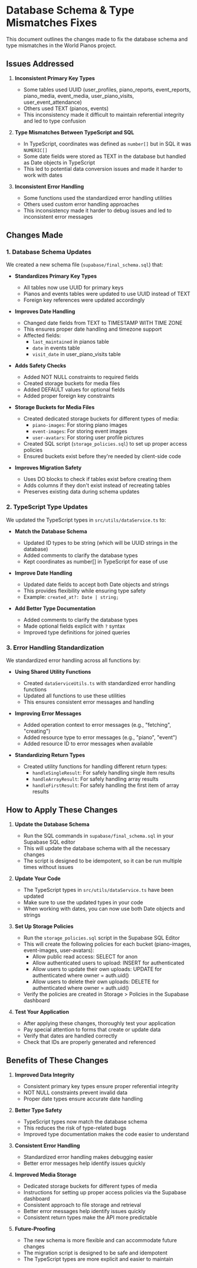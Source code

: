 # Database Schema & Type Mismatches Fixes

This document outlines the changes made to fix the database schema and type mismatches in the World Pianos project.

## Issues Addressed

1. **Inconsistent Primary Key Types**
   - Some tables used UUID (user_profiles, piano_reports, event_reports, piano_media, event_media, user_piano_visits, user_event_attendance)
   - Others used TEXT (pianos, events)
   - This inconsistency made it difficult to maintain referential integrity and led to type confusion

2. **Type Mismatches Between TypeScript and SQL**
   - In TypeScript, coordinates was defined as `number[]` but in SQL it was `NUMERIC[]`
   - Some date fields were stored as TEXT in the database but handled as Date objects in TypeScript
   - This led to potential data conversion issues and made it harder to work with dates

3. **Inconsistent Error Handling**
   - Some functions used the standardized error handling utilities
   - Others used custom error handling approaches
   - This inconsistency made it harder to debug issues and led to inconsistent error messages

## Changes Made

### 1. Database Schema Updates

We created a new schema file (`supabase/final_schema.sql`) that:

- **Standardizes Primary Key Types**
  - All tables now use UUID for primary keys
  - Pianos and events tables were updated to use UUID instead of TEXT
  - Foreign key references were updated accordingly

- **Improves Date Handling**
  - Changed date fields from TEXT to TIMESTAMP WITH TIME ZONE
  - This ensures proper date handling and timezone support
  - Affected fields:
    - `last_maintained` in pianos table
    - `date` in events table
    - `visit_date` in user_piano_visits table

- **Adds Safety Checks**
  - Added NOT NULL constraints to required fields
  - Created storage buckets for media files
  - Added DEFAULT values for optional fields
  - Added proper foreign key constraints

- **Storage Buckets for Media Files**
  - Created dedicated storage buckets for different types of media:
    - `piano-images`: For storing piano images
    - `event-images`: For storing event images
    - `user-avatars`: For storing user profile pictures
  - Created SQL script (`storage_policies.sql`) to set up proper access policies
  - Ensured buckets exist before they're needed by client-side code

- **Improves Migration Safety**
  - Uses DO blocks to check if tables exist before creating them
  - Adds columns if they don't exist instead of recreating tables
  - Preserves existing data during schema updates

### 2. TypeScript Type Updates

We updated the TypeScript types in `src/utils/dataService.ts` to:

- **Match the Database Schema**
  - Updated ID types to be string (which will be UUID strings in the database)
  - Added comments to clarify the database types
  - Kept coordinates as number[] in TypeScript for ease of use

- **Improve Date Handling**
  - Updated date fields to accept both Date objects and strings
  - This provides flexibility while ensuring type safety
  - Example: `created_at?: Date | string;`

- **Add Better Type Documentation**
  - Added comments to clarify the database types
  - Made optional fields explicit with `?` syntax
  - Improved type definitions for joined queries

### 3. Error Handling Standardization

We standardized error handling across all functions by:

- **Using Shared Utility Functions**
  - Created `dataServiceUtils.ts` with standardized error handling functions
  - Updated all functions to use these utilities
  - This ensures consistent error messages and handling

- **Improving Error Messages**
  - Added operation context to error messages (e.g., "fetching", "creating")
  - Added resource type to error messages (e.g., "piano", "event")
  - Added resource ID to error messages when available

- **Standardizing Return Types**
  - Created utility functions for handling different return types:
    - `handleSingleResult`: For safely handling single item results
    - `handleArrayResult`: For safely handling array results
    - `handleFirstResult`: For safely handling the first item of array results

## How to Apply These Changes

1. **Update the Database Schema**
   - Run the SQL commands in `supabase/final_schema.sql` in your Supabase SQL editor
   - This will update the database schema with all the necessary changes
   - The script is designed to be idempotent, so it can be run multiple times without issues

2. **Update Your Code**
   - The TypeScript types in `src/utils/dataService.ts` have been updated
   - Make sure to use the updated types in your code
   - When working with dates, you can now use both Date objects and strings

3. **Set Up Storage Policies**
   - Run the `storage_policies.sql` script in the Supabase SQL Editor
   - This will create the following policies for each bucket (piano-images, event-images, user-avatars):
     - Allow public read access: SELECT for anon
     - Allow authenticated users to upload: INSERT for authenticated
     - Allow users to update their own uploads: UPDATE for authenticated where owner = auth.uid()
     - Allow users to delete their own uploads: DELETE for authenticated where owner = auth.uid()
   - Verify the policies are created in Storage > Policies in the Supabase dashboard

4. **Test Your Application**
   - After applying these changes, thoroughly test your application
   - Pay special attention to forms that create or update data
   - Verify that dates are handled correctly
   - Check that IDs are properly generated and referenced

## Benefits of These Changes

1. **Improved Data Integrity**
   - Consistent primary key types ensure proper referential integrity
   - NOT NULL constraints prevent invalid data
   - Proper date types ensure accurate date handling

2. **Better Type Safety**
   - TypeScript types now match the database schema
   - This reduces the risk of type-related bugs
   - Improved type documentation makes the code easier to understand

3. **Consistent Error Handling**
   - Standardized error handling makes debugging easier
   - Better error messages help identify issues quickly

4. **Improved Media Storage**
   - Dedicated storage buckets for different types of media
   - Instructions for setting up proper access policies via the Supabase dashboard
   - Consistent approach to file storage and retrieval
   - Better error messages help identify issues quickly
   - Consistent return types make the API more predictable

4. **Future-Proofing**
   - The new schema is more flexible and can accommodate future changes
   - The migration script is designed to be safe and idempotent
   - The TypeScript types are more explicit and easier to maintain